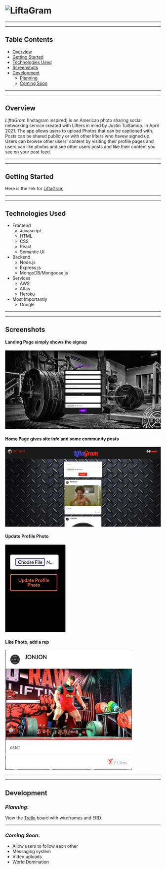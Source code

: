 # ![LiftaGram](https://i.imgur.com/FeCENwV.png)

---
---

## Table Contents  
* [Overview](#overview)
* [Getting Started](#getting-started)
* [Technologies Used](#technologies-used)
* [Screenshots](#screenshots)
* [Development](#development)  
  * [Planning](#planning)
  * [Coming Soon](#coming-soon)
---
---



## Overview


*LiftaGram* (Instagram inspired) is an American photo sharing social networking service created with Lifters in mind by Justin TuiSamoa. In April 2021. The app allows users to upload Photos that can be captioned with. Posts can be shared publicly or with other lifters who havew signed up. Users can browse other users' content by visiting their profile pages and users can like photos and see other users posts and like their content you see on your post feed.


---
---

## Getting Started  
Here is the link for
[LiftaGram](https://liftagrams.herokuapp.com/)  

---
---

## Technologies Used  
* Frontend
  * Javascript
  * HTML
  * CSS
  * React
  * Semantic UI
* Backend
  * Node.js
  * Express.js
  * MongoDB/Mongoose.js
* Services
  * AWS
  * Atlas
  * Heroku
* Most Importantly
  * Google

---
---
## Screenshots

#### Landing Page simply shows the signup
![Landing Page](./public/signupPage.png) 
#### Home Page gives site info and some community posts
![Home Page](./public/feedPage.png) 
#### Update Profile Photo
![Update Profile Picture](./public/updatePhoto.png) 
#### Like Photo, add a rep
![Like Post](./public/likePost.png) 
 


---
---
## Development  
### *Planning*:  
View the 
[Trello](https://trello.com/b/ki8REnYJ/liftagram) board with wireframes and ERD. 

---
### *Coming Soon*:
* Allow users to follow each other
* Messaging system
* Video uploads
* World Domination

